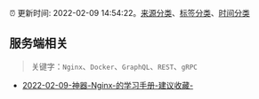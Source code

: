 :alarm_clock: 更新时间: 2022-02-09 14:54:22。[来源分类](../README.md)、[标签分类](../TAGS.md)、[时间分类](../TIMELINE.md)

## 服务端相关


> 关键字：`Nginx`、`Docker`、`GraphQL`、`REST`、`gRPC`



- [2022-02-09-神器-Nginx-的学习手册-建议收藏-](https://toutiao.io/k/6f1qaso) 